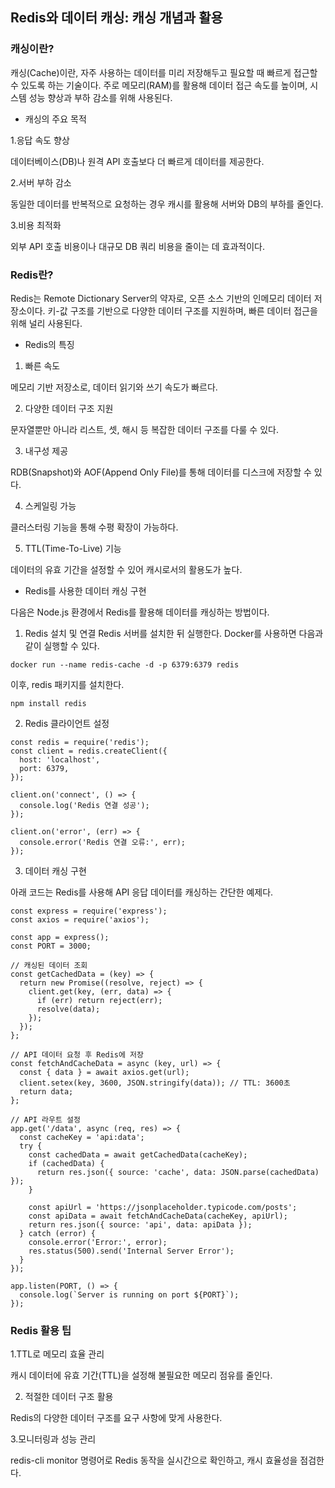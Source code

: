 ## Redis와 데이터 캐싱: 캐싱 개념과 활용

### 캐싱이란?

캐싱(Cache)이란, 자주 사용하는 데이터를 미리 저장해두고 필요할 때 빠르게 접근할 수 있도록 하는 기술이다. 주로 메모리(RAM)를 활용해 데이터 접근 속도를 높이며, 시스템 성능 향상과 부하 감소를 위해 사용된다.

- 캐싱의 주요 목적

1.응답 속도 향상

데이터베이스(DB)나 원격 API 호출보다 더 빠르게 데이터를 제공한다.

2.서버 부하 감소

동일한 데이터를 반복적으로 요청하는 경우 캐시를 활용해 서버와 DB의 부하를 줄인다.

3.비용 최적화

외부 API 호출 비용이나 대규모 DB 쿼리 비용을 줄이는 데 효과적이다.

### Redis란?

Redis는 Remote Dictionary Server의 약자로, 오픈 소스 기반의 인메모리 데이터 저장소이다. 키-값 구조를 기반으로 다양한 데이터 구조를 지원하며, 빠른 데이터 접근을 위해 널리 사용된다.

- Redis의 특징

1. 빠른 속도

메모리 기반 저장소로, 데이터 읽기와 쓰기 속도가 빠르다.

2. 다양한 데이터 구조 지원

문자열뿐만 아니라 리스트, 셋, 해시 등 복잡한 데이터 구조를 다룰 수 있다.

3. 내구성 제공

RDB(Snapshot)와 AOF(Append Only File)를 통해 데이터를 디스크에 저장할 수 있다.

4. 스케일링 가능

클러스터링 기능을 통해 수평 확장이 가능하다.

5. TTL(Time-To-Live) 기능

데이터의 유효 기간을 설정할 수 있어 캐시로서의 활용도가 높다.

- Redis를 사용한 데이터 캐싱 구현

다음은 Node.js 환경에서 Redis를 활용해 데이터를 캐싱하는 방법이다.

1. Redis 설치 및 연결
Redis 서버를 설치한 뒤 실행한다. Docker를 사용하면 다음과 같이 실행할 수 있다.
```
docker run --name redis-cache -d -p 6379:6379 redis
```

이후, redis 패키지를 설치한다.
```
npm install redis
```

2. Redis 클라이언트 설정
```
const redis = require('redis');
const client = redis.createClient({
  host: 'localhost',
  port: 6379,
});

client.on('connect', () => {
  console.log('Redis 연결 성공');
});

client.on('error', (err) => {
  console.error('Redis 연결 오류:', err);
});
```
3. 데이터 캐싱 구현

아래 코드는 Redis를 사용해 API 응답 데이터를 캐싱하는 간단한 예제다.
```
const express = require('express');
const axios = require('axios');

const app = express();
const PORT = 3000;

// 캐싱된 데이터 조회
const getCachedData = (key) => {
  return new Promise((resolve, reject) => {
    client.get(key, (err, data) => {
      if (err) return reject(err);
      resolve(data);
    });
  });
};

// API 데이터 요청 후 Redis에 저장
const fetchAndCacheData = async (key, url) => {
  const { data } = await axios.get(url);
  client.setex(key, 3600, JSON.stringify(data)); // TTL: 3600초
  return data;
};

// API 라우트 설정
app.get('/data', async (req, res) => {
  const cacheKey = 'api:data';
  try {
    const cachedData = await getCachedData(cacheKey);
    if (cachedData) {
      return res.json({ source: 'cache', data: JSON.parse(cachedData) });
    }

    const apiUrl = 'https://jsonplaceholder.typicode.com/posts';
    const apiData = await fetchAndCacheData(cacheKey, apiUrl);
    return res.json({ source: 'api', data: apiData });
  } catch (error) {
    console.error('Error:', error);
    res.status(500).send('Internal Server Error');
  }
});

app.listen(PORT, () => {
  console.log(`Server is running on port ${PORT}`);
});
```

### Redis 활용 팁

1.TTL로 메모리 효율 관리

캐시 데이터에 유효 기간(TTL)을 설정해 불필요한 메모리 점유를 줄인다.

2. 적절한 데이터 구조 활용

Redis의 다양한 데이터 구조를 요구 사항에 맞게 사용한다.

3.모니터링과 성능 관리

redis-cli monitor 명령어로 Redis 동작을 실시간으로 확인하고, 캐시 효율성을 점검한다.

